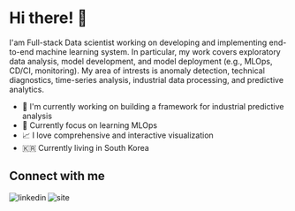 # **Hi there!** 👋

I'am Full-stack Data scientist working on developing and implementing end-to-end machine learning system. In particular, my work covers exploratory data analysis, model development, and model deployment (e.g., MLOps, CD/CI, monitoring). My area of intrests is anomaly detection, technical diagnostics, time-series analysis, industrial data processing, and predictive analytics.

- 🔭 I'm currently working on building a framework for industrial predictive analysis
- 🌱 Currently focus on learning MLOps 
- 📈 I love comprehensive and interactive visualization
- 🇰🇷  Currently living in South Korea

## Connect with me

[<img align="left" alt="linkedin" src="https://img.shields.io/badge/LinkedIn-0077B5?style=for-the-badge&logo=linkedin&logoColor=white" />](https://www.linkedin.com/in/hattajr/)
[<img align="left" alt="site" src="https://img.shields.io/badge/website-000000?style=for-the-badge&logo=About.me&logoColor=white" />](https://hattajr.github.io/)
